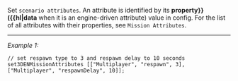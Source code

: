 Set `scenario attributes`.
An attribute is identified by its **property}} ({{hl|data** when it is an engine-driven attribute) value in config.
For the list of all attributes with their properties, see `Mission Attributes`.


---
*Example 1:*
```sqf
// set respawn type to 3 and respawn delay to 10 seconds
set3DENMissionAttributes [["Multiplayer", "respawn", 3], ["Multiplayer", "respawnDelay", 10]];
```